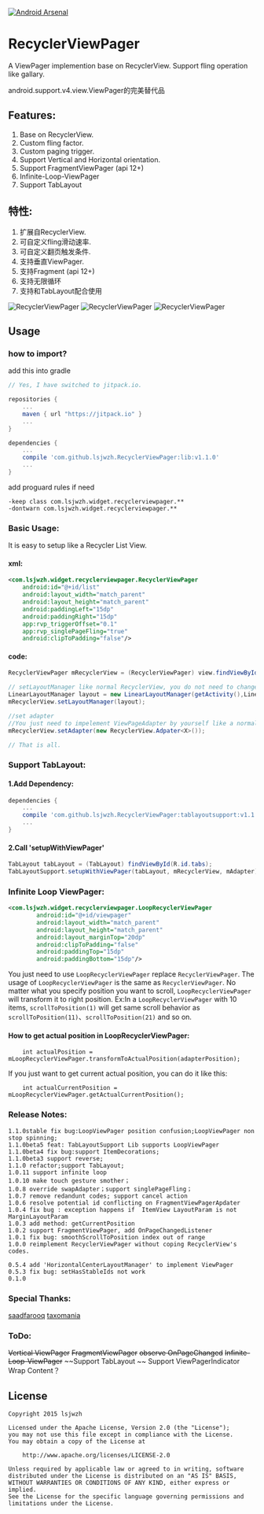 [![Android Arsenal](https:00000000000000000000000//img.shields.io/badge/Android%20Arsenal-RecyclerViewPager-brightgreen.svg?style=flat)](http://android-arsenal.com/details/1/1622)
# RecyclerViewPager
A ViewPager implemention base on RecyclerView. Support fling operation like gallary.

android.support.v4.view.ViewPager的完美替代品

## Features:
1. Base on RecyclerView.
2. Custom fling factor.
3. Custom paging trigger.
4. Support Vertical and Horizontal orientation.
5. Support FragmentViewPager (api 12+)
6. Infinite-Loop-ViewPager
7. Support TabLayout

## 特性:
1. 扩展自RecyclerView.
2. 可自定义fling滑动速率.
3. 可自定义翻页触发条件.
4. 支持垂直ViewPager.
5. 支持Fragment (api 12+)
6. 支持无限循环
7. 支持和TabLayout配合使用

![RecyclerViewPager](https://github.com/lsjwzh/RecyclerViewPager/blob/master/vertical.gif)
![RecyclerViewPager](https://github.com/lsjwzh/RecyclerViewPager/blob/master/horizontal.gif)
![RecyclerViewPager](https://github.com/lsjwzh/RecyclerViewPager/blob/master/fragment.gif)

## Usage

### how to import?
add this into gradle

```gradle
// Yes, I have switched to jitpack.io.

repositories {
    ...
    maven { url "https://jitpack.io" }
    ...
}

dependencies {
    ...
    compile 'com.github.lsjwzh.RecyclerViewPager:lib:v1.1.0'
    ...
}
```
add proguard rules if need

	-keep class com.lsjwzh.widget.recyclerviewpager.**
	-dontwarn com.lsjwzh.widget.recyclerviewpager.**


### Basic Usage:

It is easy to setup like a Recycler List View.

#### xml:

```xml
<com.lsjwzh.widget.recyclerviewpager.RecyclerViewPager
    android:id="@+id/list"
    android:layout_width="match_parent"
    android:layout_height="match_parent"
    android:paddingLeft="15dp"
    android:paddingRight="15dp"
    app:rvp_triggerOffset="0.1"
    app:rvp_singlePageFling="true"
    android:clipToPadding="false"/>
```
#### code:
```java
RecyclerViewPager mRecyclerView = (RecyclerViewPager) view.findViewById(R.id.list);

// setLayoutManager like normal RecyclerView, you do not need to change any thing.
LinearLayoutManager layout = new LinearLayoutManager(getActivity(),LinearLayoutManager.HORIZONTAL,false);
mRecyclerView.setLayoutManager(layout);

//set adapter
//You just need to impelement ViewPageAdapter by yourself like a normal RecyclerView.Adpater.
mRecyclerView.setAdapter(new RecyclerView.Adpater<X>());

// That is all.

```
### Support TabLayout:

#### 1.Add Dependency:
```gradle
dependencies {
    ...
    compile 'com.github.lsjwzh.RecyclerViewPager:tablayoutsupport:v1.1.0-beta5'
    ...
}
```
#### 2.Call 'setupWithViewPager'
```java
TabLayout tabLayout = (TabLayout) findViewById(R.id.tabs);
TabLayoutSupport.setupWithViewPager(tabLayout, mRecyclerView, mAdapter);
```
### Infinite Loop ViewPager:
```xml
<com.lsjwzh.widget.recyclerviewpager.LoopRecyclerViewPager
        android:id="@+id/viewpager"
        android:layout_width="match_parent"
        android:layout_height="match_parent"
        android:layout_marginTop="20dp"
        android:clipToPadding="false"
        android:paddingTop="15dp"
        android:paddingBottom="15dp"/>
```
You just need to use `LoopRecyclerViewPager` replace `RecyclerViewPager`.
The usage of `LoopRecyclerViewPager` is the same as `RecyclerViewPager`.
No matter what you specify position you want to scroll, `LoopRecyclerViewPager` will transform it
 to right position.
Ex:In a `LoopRecyclerViewPager` with 10 items, `scrollToPosition(1)` will get
  same scroll behavior as `scrollToPosition(11)`、`scrollToPosition(21)` and so on.

#### How to get actual position in LoopRecyclerViewPager:
```
    int actualPosition = mLoopRecyclerViewPager.transformToActualPosition(adapterPosition);
```
If you just want to get current actual position, you can do it like this:

```
    int actualCurrentPosition = mLoopRecyclerViewPager.getActualCurrentPosition();
```


### Release Notes:
    1.1.0stable fix bug:LoopViewPager position confusion;LoopViewPager non stop spinning;
    1.1.0beta5 feat: TabLayoutSupport Lib supports LoopViewPager
    1.1.0beta4 fix bug:support ItemDecorations;
    1.1.0beta3 support reverse;
    1.1.0 refactor;support TabLayout;
    1.0.11 support infinite loop
    1.0.10 make touch gesture smother；
    1.0.8 override swapAdapter；support singlePageFling；
    1.0.7 remove redandunt codes; support cancel action
    1.0.6 resolve potential id conflicting on FragmentViewPagerApdater
    1.0.4 fix bug : exception happens if  ItemView LayoutParam is not MarginLayoutParam
    1.0.3 add method: getCurrentPosition
    1.0.2 support FragmentViewPager, add OnPageChangedListener
    1.0.1 fix bug: smoothScrollToPosition index out of range
    1.0.0 reimplement RecyclerViewPager without coping RecyclerView's codes.

    0.5.4 add 'HorizontalCenterLayoutManager' to implement ViewPager
    0.5.3 fix bug: setHasStableIds not work
    0.1.0

### Special Thanks:
[saadfarooq](https://github.com/saadfarooq)
[taxomania](https://github.com/taxomania)

### ToDo:
~~Vertical ViewPager~~
~~FragmentViewPager~~
~~observe OnPageChanged~~
~~Infinite-Loop-ViewPager~~
~~Support TabLayout	~~
Support ViewPagerIndicator
Wrap Content？

License
-------

    Copyright 2015 lsjwzh

    Licensed under the Apache License, Version 2.0 (the "License");
    you may not use this file except in compliance with the License.
    You may obtain a copy of the License at

        http://www.apache.org/licenses/LICENSE-2.0

    Unless required by applicable law or agreed to in writing, software
    distributed under the License is distributed on an "AS IS" BASIS,
    WITHOUT WARRANTIES OR CONDITIONS OF ANY KIND, either express or implied.
    See the License for the specific language governing permissions and
    limitations under the License.
